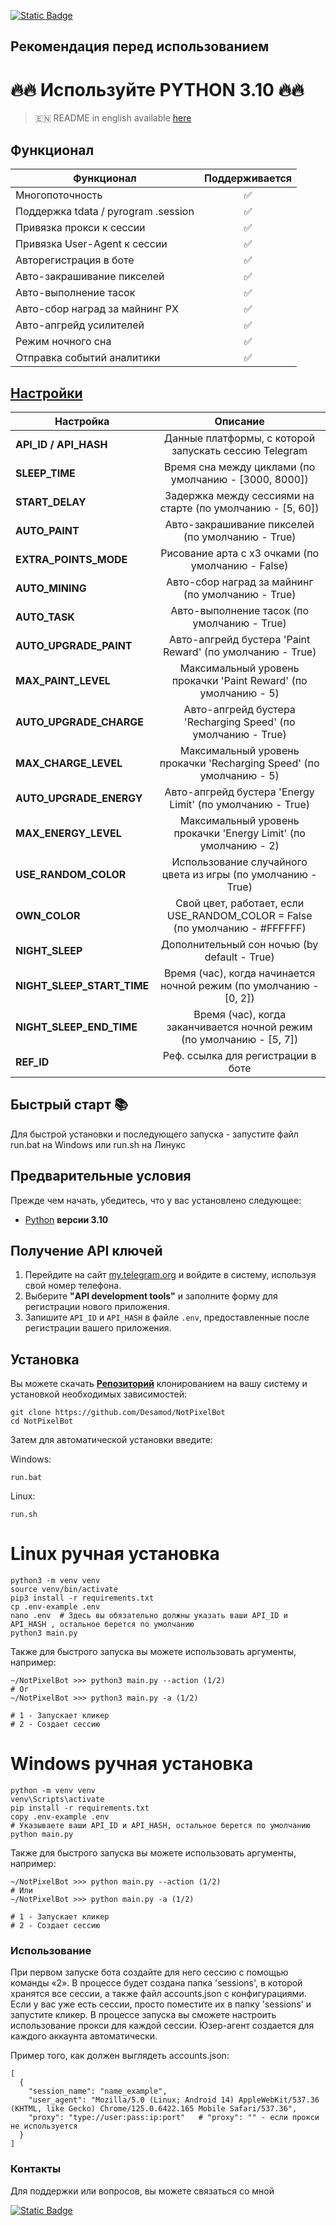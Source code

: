 [![Static Badge](https://img.shields.io/badge/Telegram-Bot%20Link-Link?style=for-the-badge&logo=Telegram&logoColor=white&logoSize=auto&color=blue)](https://t.me/notpixel/app?startapp=f7253650410)

## Рекомендация перед использованием

# 🔥🔥 Используйте PYTHON 3.10 🔥🔥

> 🇪🇳 README in english available [here](README.md)

## Функционал  
| Функционал                            | Поддерживается |
|---------------------------------------|:-------------:|
| Многопоточность                       |       ✅       |
| Поддержка tdata / pyrogram .session   |       ✅       |
| Привязка прокси к сессии              |       ✅       |
| Привязка User-Agent к сессии          |       ✅       |
| Авторегистрация в боте                |       ✅       |
| Авто-закрашивание пикселей            |       ✅       |
| Авто-выполнение тасок                 |       ✅       |
| Авто-сбор наград за майнинг PX        |       ✅       |
| Авто-апгрейд усилителей               |       ✅       |
| Режим ночного сна                     |       ✅       |
| Отправка событий аналитики            |       ✅       |





## [Настройки](https://github.com/Desamod/NotPixelBot/blob/master/.env-example/)
| Настройка                  |                                  Описание                                   |
|----------------------------|:---------------------------------------------------------------------------:|
| **API_ID / API_HASH**      |            Данные платформы, с которой запускать сессию Telegram            | 
| **SLEEP_TIME**             |            Время сна между циклами (по умолчанию - [3000, 8000])            |
| **START_DELAY**            |         Задержка между сессиями на старте (по умолчанию - [5, 60])          |
| **AUTO_PAINT**             |              Авто-закрашивание пикселей (по умолчанию - True)               |
| **EXTRA_POINTS_MODE**      |              Рисование арта с х3 очками (по умолчанию - False)              |
| **AUTO_MINING**            |              Авто-сбор наград за майнинг (по умолчанию - True)              |
| **AUTO_TASK**              |                 Авто-выполнение тасок (по умолчанию - True)                 |
| **AUTO_UPGRADE_PAINT**     |          Авто-апгрейд бустера 'Paint Reward' (по умолчанию - True)          |
| **MAX_PAINT_LEVEL**        |       Максимальный уровень прокачки 'Paint Reward' (по умолчанию - 5)       |
| **AUTO_UPGRADE_CHARGE**    |        Авто-апгрейд бустера 'Recharging Speed' (по умолчанию - True)        |
| **MAX_CHARGE_LEVEL**       |     Максимальный уровень прокачки 'Recharging Speed' (по умолчанию - 5)     |
| **AUTO_UPGRADE_ENERGY**    |          Авто-апгрейд бустера 'Energy Limit' (по умолчанию - True)          |
| **MAX_ENERGY_LEVEL**       |       Максимальный уровень прокачки 'Energy Limit' (по умолчанию - 2)       |
| **USE_RANDOM_COLOR**       |        Использование случайного цвета из игры (по умолчанию - True)         |
| **OWN_COLOR**              | Свой цвет, работает, если USE_RANDOM_COLOR = False (по умолчанию - #FFFFFF) |
| **NIGHT_SLEEP**            |                Дополнительный сон ночью (by default - True)                 |
| **NIGHT_SLEEP_START_TIME** |     Время (час), когда начинается ночной режим (по умолчанию - [0, 2])      |
| **NIGHT_SLEEP_END_TIME**   |    Время (час), когда заканчивается ночной режим (по умолчанию - [5, 7])    |
| **REF_ID**                 |                     Реф. ссылка для регистрации в боте                      |

## Быстрый старт 📚

Для быстрой установки и последующего запуска - запустите файл run.bat на Windows или run.sh на Линукс

## Предварительные условия
Прежде чем начать, убедитесь, что у вас установлено следующее:
- [Python](https://www.python.org/downloads/) **версии 3.10**

## Получение API ключей
1. Перейдите на сайт [my.telegram.org](https://my.telegram.org) и войдите в систему, используя свой номер телефона.
2. Выберите **"API development tools"** и заполните форму для регистрации нового приложения.
3. Запишите `API_ID` и `API_HASH` в файле `.env`, предоставленные после регистрации вашего приложения.

## Установка
Вы можете скачать [**Репозиторий**](https://github.com/Desamod/NotPixelBot) клонированием на вашу систему и установкой необходимых зависимостей:
```shell
git clone https://github.com/Desamod/NotPixelBot
cd NotPixelBot
```

Затем для автоматической установки введите:

Windows:
```shell
run.bat
```

Linux:
```shell
run.sh
```

# Linux ручная установка
```shell
python3 -m venv venv
source venv/bin/activate
pip3 install -r requirements.txt
cp .env-example .env
nano .env  # Здесь вы обязательно должны указать ваши API_ID и API_HASH , остальное берется по умолчанию
python3 main.py
```

Также для быстрого запуска вы можете использовать аргументы, например:
```shell
~/NotPixelBot >>> python3 main.py --action (1/2)
# Or
~/NotPixelBot >>> python3 main.py -a (1/2)

# 1 - Запускает кликер
# 2 - Создает сессию
```


# Windows ручная установка
```shell
python -m venv venv
venv\Scripts\activate
pip install -r requirements.txt
copy .env-example .env
# Указываете ваши API_ID и API_HASH, остальное берется по умолчанию
python main.py
```

Также для быстрого запуска вы можете использовать аргументы, например:
```shell
~/NotPixelBot >>> python main.py --action (1/2)
# Или
~/NotPixelBot >>> python main.py -a (1/2)

# 1 - Запускает кликер
# 2 - Создает сессию
```

### Использование
При первом запуске бота создайте для него сессию с помощью команды «2». В процессе будет создана папка 'sessions', в которой хранятся все сессии, а также файл accounts.json с конфигурациями.
Если у вас уже есть сессии, просто поместите их в папку 'sessions' и запустите кликер. В процессе запуска вы сможете настроить использование прокси для каждой сессии.
Юзер-агент создается для каждого аккаунта автоматически.

Пример того, как должен выглядеть accounts.json:
```shell
[
  {
    "session_name": "name_example",
    "user_agent": "Mozilla/5.0 (Linux; Android 14) AppleWebKit/537.36 (KHTML, like Gecko) Chrome/125.0.6422.165 Mobile Safari/537.36",
    "proxy": "type://user:pass:ip:port"   # "proxy": "" - если прокси не используется
  }
]
```

### Контакты

Для поддержки или вопросов, вы можете связаться со мной

[![Static Badge](https://img.shields.io/badge/Telegram-Channel-Link?style=for-the-badge&logo=Telegram&logoColor=white&logoSize=auto&color=blue)](https://t.me/desforge_cryptwo)


